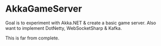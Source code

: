 # AkkaGameServer
Goal is to experiment with Akka.NET & create a basic game server. 
Also want to implement DotNetty, WebSocketSharp & Kafka. 

This is far from complete.


